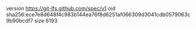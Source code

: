 version https://git-lfs.github.com/spec/v1
oid sha256:ece7e8d648f4c983b144ea76f8d6251af066309d3041cdb0579063c9b90bcdf7
size 6193
